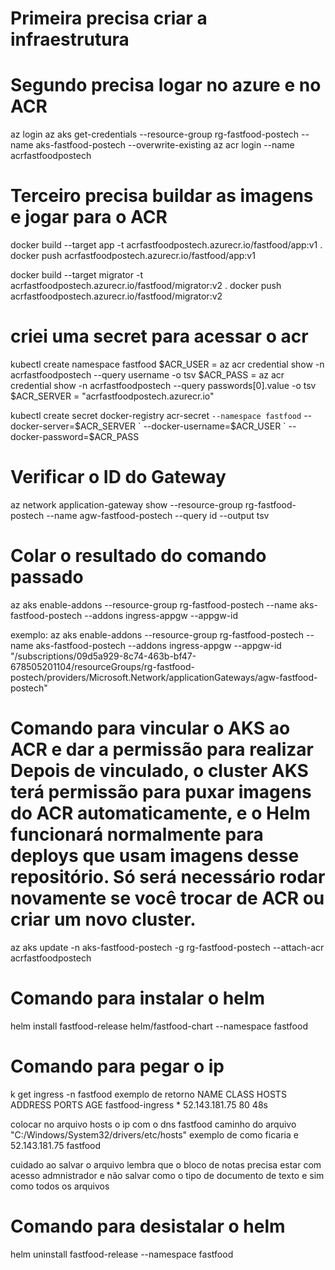 # Primeira precisa criar a infraestrutura

# Segundo precisa logar no azure e no ACR

az login
az aks get-credentials --resource-group rg-fastfood-postech --name aks-fastfood-postech --overwrite-existing
az acr login --name acrfastfoodpostech

# Terceiro precisa buildar as imagens e jogar para o ACR

docker build --target app -t acrfastfoodpostech.azurecr.io/fastfood/app:v1 .
docker push acrfastfoodpostech.azurecr.io/fastfood/app:v1

docker build --target migrator -t acrfastfoodpostech.azurecr.io/fastfood/migrator:v2 .
docker push acrfastfoodpostech.azurecr.io/fastfood/migrator:v2


# criei uma secret para acessar o acr

kubectl create namespace fastfood
$ACR_USER = az acr credential show -n acrfastfoodpostech --query username -o tsv
$ACR_PASS = az acr credential show -n acrfastfoodpostech --query passwords[0].value -o tsv
$ACR_SERVER = "acrfastfoodpostech.azurecr.io"

kubectl create secret docker-registry acr-secret `
  --namespace fastfood `
  --docker-server=$ACR_SERVER `
  --docker-username=$ACR_USER `
  --docker-password=$ACR_PASS


# Verificar o ID do Gateway
az network application-gateway show --resource-group rg-fastfood-postech --name agw-fastfood-postech --query id --output tsv

# Colar o resultado do comando passado

az aks enable-addons --resource-group rg-fastfood-postech --name aks-fastfood-postech --addons ingress-appgw --appgw-id <Cole aqui>

exemplo: az aks enable-addons --resource-group rg-fastfood-postech --name aks-fastfood-postech --addons ingress-appgw --appgw-id "/subscriptions/09d5a929-8c74-463b-bf47-678505201104/resourceGroups/rg-fastfood-postech/providers/Microsoft.Network/applicationGateways/agw-fastfood-postech" 

# Comando para vincular o AKS ao ACR e dar a permissão para realizar  Depois de vinculado, o cluster AKS terá permissão para puxar imagens do ACR automaticamente, e o Helm funcionará normalmente para deploys que usam imagens desse repositório. Só será necessário rodar novamente se você trocar de ACR ou criar um novo cluster.
az aks update -n aks-fastfood-postech -g rg-fastfood-postech --attach-acr acrfastfoodpostech

# Comando para instalar o helm
helm install fastfood-release helm/fastfood-chart --namespace fastfood

# Comando para pegar o ip 
k get ingress -n fastfood
exemplo de retorno
NAME               CLASS    HOSTS   ADDRESS         PORTS   AGE
fastfood-ingress   <none>   *       52.143.181.75   80      48s


colocar no arquivo hosts o ip com o dns fastfood
caminho do arquivo
"C:/Windows/System32/drivers/etc/hosts"
exemplo de como ficaria e
52.143.181.75 fastfood

cuidado ao salvar o arquivo lembra que o bloco de notas precisa estar com acesso admnistrador e não salvar como o tipo de documento de texto e sim como todos os arquivos

# Comando para desistalar o helm
helm uninstall fastfood-release --namespace fastfood   
